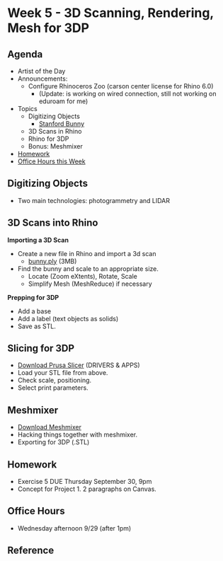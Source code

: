 # Week 5 - 3D Scanning, Rendering, Mesh for 3DP

## Agenda
- Artist of the Day
- Announcements:
  - Configure Rhinoceros Zoo (carson center license for Rhino 6.0)
    - (Update: is working on wired connection, still not working on eduroam for me)
- Topics
  - Digitizing Objects
    - [Stanford Bunny](http://graphics.stanford.edu/data/3Dscanrep/)
  - 3D Scans in Rhino
  - Rhino for 3DP
  - Bonus: Meshmixer
- [Homework](#homework)
- [Office Hours this Week](#office-hours)

## Digitizing Objects
- Two main technologies: photogrammetry and LIDAR

## 3D Scans into Rhino

__Importing a 3D Scan__
- Create a new file in Rhino and import a 3d scan 
  - [bunny.ply](../assets/day5/bunny.ply) (3MB)
- Find the bunny and scale to an appropriate size. 
  - Locate (Zoom eXtents), Rotate, Scale
  - Simplify Mesh (MeshReduce) if necessary

__Prepping for 3DP__
- Add a base
- Add a label (text objects as solids)
- Save as STL.

## Slicing for 3DP
- [Download Prusa Slicer](https://www.prusa3d.com/drivers/) (DRIVERS & APPS)
- Load your STL file from above. 
- Check scale, positioning. 
- Select print parameters.

## Meshmixer
- [Download Meshmixer](https://www.meshmixer.com/download.html)
- Hacking things together with meshmixer.
- Exporting for 3DP (.STL)

## Homework
- Exercise 5 DUE Thursday September 30, 9pm
- Concept for Project 1. 2 paragraphs on Canvas.

## Office Hours 
- Wednesday afternoon 9/29 (after 1pm)

## Reference
